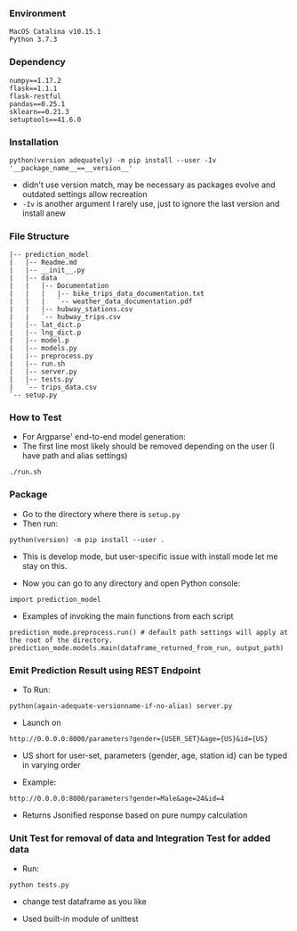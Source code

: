 ### Environment
```
MacOS Catalina v10.15.1
Python 3.7.3
```

### Dependency
```
numpy==1.17.2
flask==1.1.1
flask-restful
pandas==0.25.1
sklearn==0.21.3
setuptools==41.6.0
```

### Installation
```
python(version adequately) -m pip install --user -Iv '__package_name__==__version__'
```
* didn't use version match, may be necessary as packages evolve and outdated settings allow recreation
* `-Iv` is another argument I rarely use, just to ignore the last version and install anew

### File Structure
```
|-- prediction_model
|   |-- Readme.md
|   |-- __init__.py
|   |-- data
|   |   |-- Documentation
|   |   |   |-- bike_trips_data_documentation.txt
|   |   |   `-- weather_data_documentation.pdf
|   |   |-- hubway_stations.csv
|   |   `-- hubway_trips.csv
|   |-- lat_dict.p
|   |-- lng_dict.p
|   |-- model.p
|   |-- models.py
|   |-- preprocess.py
|   |-- run.sh
|   |-- server.py
|   |-- tests.py
|   `-- trips_data.csv
`-- setup.py
```

### How to Test

* For Argparse' end-to-end model generation:
* The first line most likely should be removed depending on the user (I have path and alias settings)

```
./run.sh
```

### Package

* Go to the directory where there is `setup.py`
* Then run:
```
python(version) -m pip install --user .
```
* This is develop mode, but user-specific issue with install mode let me stay on this.

* Now you can go to any directory and open Python console:
```
import prediction_model
```

* Examples of invoking the main functions from each script
```
prediction_mode.preprocess.run() # default path settings will apply at the root of the directory.
prediction_mode.models.main(dataframe_returned_from_run, output_path)
```

### Emit Prediction Result using REST Endpoint

* To Run:
```
python(again-adequate-versionname-if-no-alias) server.py
```

* Launch on 
```
http://0.0.0.0:8000/parameters?gender={USER_SET}&age={US}&id={US}
```

* US short for user-set, parameters {gender, age, station id} can be typed in varying order

* Example:
```
http://0.0.0.0:8000/parameters?gender=Male&age=24&id=4
```

* Returns Jsonified response based on pure numpy calculation


### Unit Test for removal of data and Integration Test for added data

* Run:
```
python tests.py
```
* change test dataframe as you like

* Used built-in module of unittest
